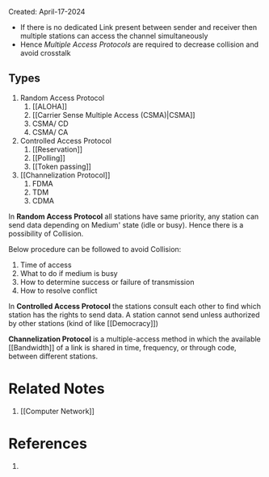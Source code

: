 Created: April-17-2024

- If there is no dedicated Link present between sender and receiver then multiple stations can access the channel simultaneously
- Hence *Multiple Access Protocols* are required to decrease collision and avoid crosstalk
## Types

1. Random Access Protocol
	1. [[ALOHA]]
	2. [[Carrier Sense Multiple Access (CSMA)|CSMA]]
	3. CSMA/ CD
	4. CSMA/ CA
2. Controlled Access Protocol
	1. [[Reservation]]
	2. [[Polling]]
	3. [[Token passing]]
3. [[Channelization Protocol]]
	1. FDMA
	2. TDM
	3. CDMA

In **Random Access Protocol** all stations have same priority, any station can send data depending on Medium' state (idle or busy). Hence there is a possibility of Collision.

Below procedure can be followed to avoid Collision:

1. Time of access
2. What to do if medium is busy
3. How to determine success or failure of transmission
4. How to resolve conflict

In **Controlled Access Protocol** the stations consult each other to find which station has the rights to send data. A station cannot send unless authorized by other stations (kind of like [[Democracy]])

**Channelization Protocol** is a multiple-access method in which the available [[Bandwidth]] of a link is shared in time, frequency, or through code, between different stations.


# Related Notes

1. [[Computer Network]]
# References

1. 